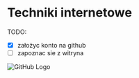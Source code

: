 # Techniki internetowe

TODO:

-[x] założyc konto na github
-[ ] zapoznac sie z witryna

![GitHub Logo](blog/wp-content/uploads/2015/04/Karon-Beach-Hotel-Windsurfing.jpg)
